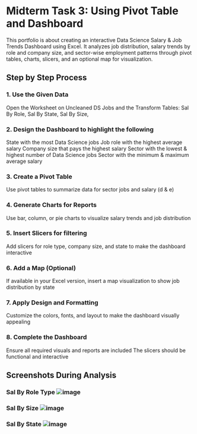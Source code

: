 # Midterm Task 3: Using Pivot Table and Dashboard
This portfolio is about creating an interactive Data Science Salary & Job Trends Dashboard using Excel. It analyzes job distribution, salary trends by role and company size, and sector-wise employment patterns through pivot tables, charts, slicers, and an optional map for visualization.

## Step by Step Process

### 1. Use the Given Data
Open the Worksheet on Uncleaned DS Jobs and the Transform Tables:
Sal By Role,
Sal By State,
Sal By Size,
  ### 2. Design the Dashboard to highlight the following
State with the most Data Science jobs
Job role with the highest average salary
Company size that pays the highest salary
Sector with the lowest & highest number of Data Science jobs
Sector with the minimum & maximum average salary
### 3. Create a Pivot Table
Use pivot tables to summarize data for sector jobs and salary (d & e)
### 4. Generate Charts for Reports
Use bar, column, or pie charts to visualize salary trends and job distribution
### 5. Insert Slicers for filtering
Add slicers for role type, company size, and state to make the dashboard interactive
### 6. Add a Map (Optional)
If available in your Excel version, insert a map visualization to show job distribution by state
### 7. Apply Design and Formatting
Customize the colors, fonts, and layout to make the dashboard visually appealing
### 8. Complete the Dashboard 
Ensure all required visuals and reports are included
The slicers should be functional and interactive

## Screenshots During Analysis

### Sal By Role Type ![image](https://github.com/user-attachments/assets/a72cc565-72a5-4420-bd64-23ce94cc260d)
 
### Sal By Size ![image](https://github.com/user-attachments/assets/34af1c79-0e8c-4aa7-aa62-c0046960c760)

### Sal By State ![image](https://github.com/user-attachments/assets/fa15d624-abf4-40c4-bdb7-6e8b22605856)
